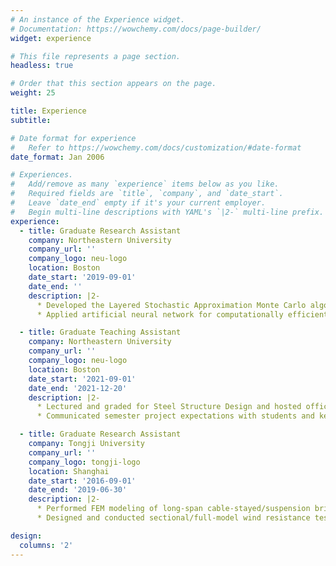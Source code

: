 ```yaml
---
# An instance of the Experience widget.
# Documentation: https://wowchemy.com/docs/page-builder/
widget: experience

# This file represents a page section.
headless: true

# Order that this section appears on the page.
weight: 25

title: Experience
subtitle:

# Date format for experience
#   Refer to https://wowchemy.com/docs/customization/#date-format
date_format: Jan 2006

# Experiences.
#   Add/remove as many `experience` items below as you like.
#   Required fields are `title`, `company`, and `date_start`.
#   Leave `date_end` empty if it's your current employer.
#   Begin multi-line descriptions with YAML's `|2-` multi-line prefix.
experience:
  - title: Graduate Research Assistant
    company: Northeastern University
    company_url: ''
    company_logo: neu-logo
    location: Boston
    date_start: '2019-09-01'
    date_end: ''
    description: |2- 
      * Developed the Layered Stochastic Approximation Monte Carlo algorithm for performance-based wind engineering
      * Applied artificial neural network for computationally efficient fragility analysis

  - title: Graduate Teaching Assistant
    company: Northeastern University
    company_url: ''
    company_logo: neu-logo
    location: Boston
    date_start: '2021-09-01'
    date_end: '2021-12-20'
    description: |2-
      * Lectured and graded for Steel Structure Design and hosted office hours to guide students to find out solutions
      * Communicated semester project expectations with students and kept records of each student’s progress till completion

  - title: Graduate Research Assistant
    company: Tongji University
    company_url: ''
    company_logo: tongji-logo
    location: Shanghai
    date_start: '2016-09-01'
    date_end: '2019-06-30'
    description: |2-
      * Performed FEM modeling of long-span cable-stayed/suspension bridges for dynamic property examination
      * Designed and conducted sectional/full-model wind resistance tests of extra long-span bridges for vibration mitigation/suppression

design:
  columns: '2'
---
```

